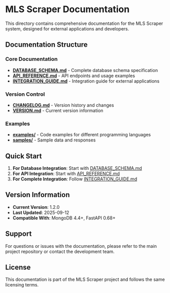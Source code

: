 # MLS Scraper Documentation

This directory contains comprehensive documentation for the MLS Scraper system, designed for external applications and developers.

## Documentation Structure

### Core Documentation
- **[DATABASE_SCHEMA.md](./DATABASE_SCHEMA.md)** - Complete database schema specification
- **[API_REFERENCE.md](./API_REFERENCE.md)** - API endpoints and usage examples
- **[INTEGRATION_GUIDE.md](./INTEGRATION_GUIDE.md)** - Integration guide for external applications

### Version Control
- **[CHANGELOG.md](./CHANGELOG.md)** - Version history and changes
- **[VERSION.md](./VERSION.md)** - Current version information

### Examples
- **[examples/](./examples/)** - Code examples for different programming languages
- **[samples/](./samples/)** - Sample data and responses

## Quick Start

1. **For Database Integration**: Start with [DATABASE_SCHEMA.md](./DATABASE_SCHEMA.md)
2. **For API Integration**: Start with [API_REFERENCE.md](./API_REFERENCE.md)
3. **For Complete Integration**: Follow [INTEGRATION_GUIDE.md](./INTEGRATION_GUIDE.md)

## Version Information

- **Current Version**: 1.2.0
- **Last Updated**: 2025-09-12
- **Compatible With**: MongoDB 4.4+, FastAPI 0.68+

## Support

For questions or issues with the documentation, please refer to the main project repository or contact the development team.

## License

This documentation is part of the MLS Scraper project and follows the same licensing terms.

